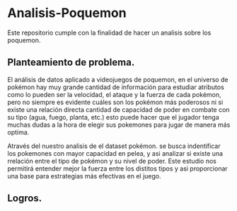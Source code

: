# Analisis-Poquemon
Este repositorio cumple con la finalidad de hacer un analisis sobre los poquemon.
## Planteamiento de problema.
El análisis de datos aplicado a videojuegos de poquemon, en el universo de pokémon hay muy grande cantidad de información para estudiar atributos como lo pueden ser la velocidad, el ataque y la fuerza de cada pokémon, pero no siempre es evidente cuáles son los pokémon más poderosos ni si existe una relación directa cantidad de capacidad de poder en combate con su tipo (agua, fuego, planta, etc.) esto puede hacer que el jugador tenga muchas dudas a la hora de elegir sus pokemones para jugar de manera más optima.   

Através del nuestro analisis de el dataset pokémon. se busca indentificar los pokemones con mayor capacidad en pelea, y asi analizar si existe una rrelación entre el tipo de pokémon y su nivel de poder. Este estudio nos permitirá entender mejor la fuerza entre los distitos tipos y asi proporcionar una base para estrategias más efectivas en el juego.
## Logros. 

 
